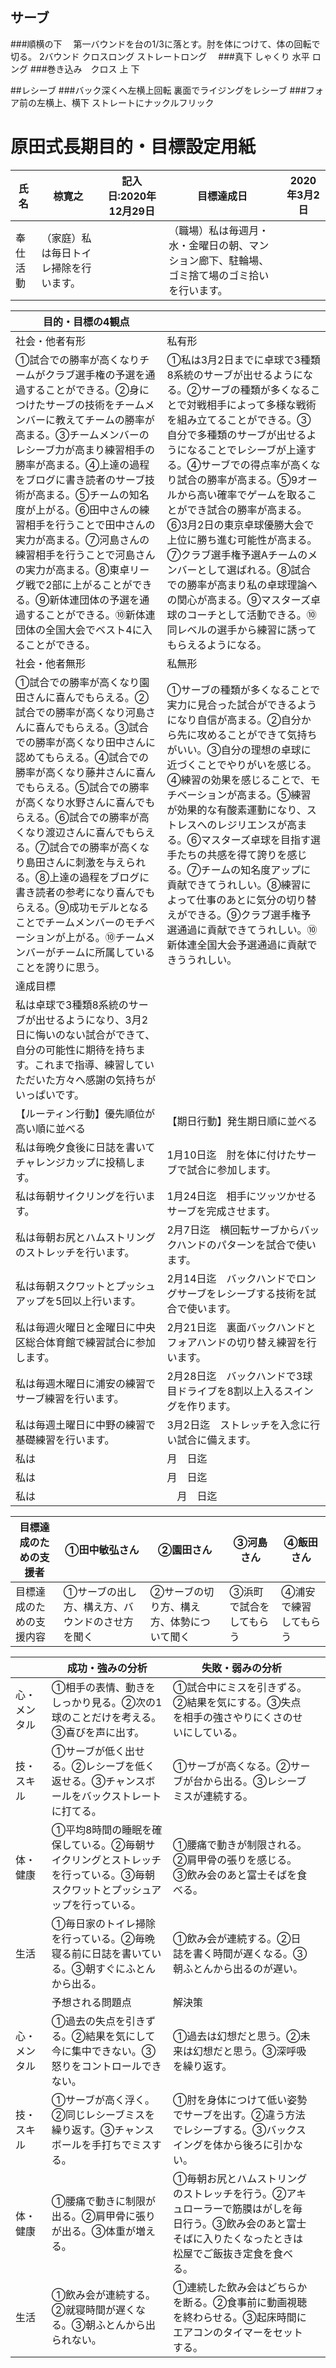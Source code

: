 ## サーブ
###順横の下　
    第一バウンドを台の1/3に落とす。肘を体につけて、体の回転で切る。
    2バウンド
    クロスロング
    ストレートロング　
###真下
    しゃくり
    水平
    ロング
###巻き込み　クロス
    上
    下

##レシーブ
###バック深くへ左横上回転
        裏面でライジングをレシーブ
###フォア前の左横上、横下
        ストレートにナックルフリック

# 原田式長期目的・目標設定用紙
|氏名|椋寛之|記入日:2020年12月29日|目標達成日|2020年3月2日|
|---|---|---|---|-|
|奉仕活動|（家庭）私は毎日トイレ掃除を行います。||（職場）私は毎週月・水・金曜日の朝、マンション廊下、駐輪場、ゴミ捨て場のゴミ拾いを行います。|

|目的・目標の4観点||
|-|-|
|社会・他者有形|私有形|　
|①試合での勝率が高くなりチームがクラブ選手権の予選を通過することができる。②身につけたサーブの技術をチームメンバーに教えてチームの勝率が高まる。③チームメンバーのレシーブ力が高まり練習相手の勝率が高まる。④上達の過程をブログに書き読者のサーブ技術が高まる。⑤チームの知名度が上がる。⑥田中さんの練習相手を行うことで田中さんの実力が高まる。⑦河島さんの練習相手を行うことで河島さんの実力が高まる。⑧東卓リーグ戦で2部に上がることができる。⑨新体連団体の予選を通過することができる。⑩新体連団体の全国大会でベスト4に入ることができる。|①私は3月2日までに卓球で3種類8系統のサーブが出せるようになる。②サーブの種類が多くなることで対戦相手によって多様な戦術を組み立てることができる。③自分で多種類のサーブが出せるようになることでレシーブが上達する。④サーブでの得点率が高くなり試合の勝率が高まる。⑤9オールから高い確率でゲームを取ることができ試合の勝率が高まる。⑥3月2日の東京卓球優勝大会で上位に勝ち進む可能性が高まる。⑦クラブ選手権予選Aチームのメンバーとして選ばれる。⑧試合での勝率が高まり私の卓球理論への関心が高まる。⑨マスターズ卓球のコーチとして活動できる。⑩同レベルの選手から練習に誘ってもらえるようになる。
|社会・他者無形|私無形|
|①試合での勝率が高くなり園田さんに喜んでもらえる。②試合での勝率が高くなり河島さんに喜んでもらえる。③試合での勝率が高くなり田中さんに認めてもらえる。④試合での勝率が高くなり藤井さんに喜んでもらえる。⑤試合での勝率が高くなり水野さんに喜んでもらえる。⑥試合での勝率が高くなり渡辺さんに喜んでもらえる。⑦試合での勝率が高くなり島田さんに刺激を与えられる。⑧上達の過程をブログに書き読者の参考になり喜んでもらえる。⑨成功モデルとなることでチームメンバーのモチベーションが上がる。⑩チームメンバーがチームに所属していることを誇りに思う。|①サーブの種類が多くなることで実力に見合った試合ができるようになり自信が高まる。②自分から先に攻めることができて気持ちがいい。③自分の理想の卓球に近づくことでやりがいを感じる。④練習の効果を感じることで、モチベーションが高まる。⑤練習が効果的な有酸素運動になり、ストレスへのレジリエンスが高まる。⑥マスターズ卓球を目指す選手たちの共感を得て誇りを感じる。⑦チームの知名度アップに貢献できてうれしい。⑧練習によって仕事のあとに気分の切り替えができる。⑨クラブ選手権予選通過に貢献できてうれしい。⑩新体連全国大会予選通過に貢献できううれしい。|
|達成目標||
|私は卓球で3種類8系統のサーブが出せるようになり、3月2日に悔いのない試合ができて、自分の可能性に期待を持ちます。これまで指導、練習していただいた方々へ感謝の気持ちがいっぱいです。|
|【ルーティン行動】優先順位が高い順に並べる|【期日行動】発生期日順に並べる|
|私は毎晩夕食後に日誌を書いてチャレンジカップに投稿します。| 1月10日迄　肘を体に付けたサーブで試合に参加します。|
|私は毎朝サイクリングを行います。| 1月24日迄　相手にツッツかせるサーブを完成させます。|
|私は毎朝お尻とハムストリングのストレッチを行います。| 2月7日迄　横回転サーブからバックハンドのパターンを試合で使います。|
|私は毎朝スクワットとプッシュアップを5回以上行います。|2月14日迄　バックハンドでロングサーブをレシーブする技術を試合で使います。|
|私は毎週火曜日と金曜日に中央区総合体育館で練習試合に参加します。|2月21日迄　裏面バックハンドとフォアハンドの切り替え練習を行います。|
|私は毎週木曜日に浦安の練習でサーブ練習を行います。|2月28日迄　バックハンドで3球目ドライブを8割以上入るスイングを作ります。|
|私は毎週土曜日に中野の練習で基礎練習を行います。|3月2日迄　ストレッチを入念に行い試合に備えます。|
|私は| 月　日迄||
|私は| 月　日迄||
|私は|　月　日迄||


|目標達成のための支援者|①田中敏弘さん|②園田さん|③河島さん|④飯田さん|
-|-|-|-|-
|目標達成のための支援内容|①サーブの出し方、構え方、バウンドのさせ方を聞く|②サーブの切り方、構え方、体勢について聞く|③浜町で試合をしてもらう|④浦安で練習してもらう|

||成功・強みの分析|失敗・弱みの分析||
|-|-|-|-|
|心・メンタル|①相手の表情、動きをしっかり見る。②次の1球のことだけを考える。③喜びを声に出す。|①試合中にミスを引きずる。②結果を気にする。③失点を相手の強さやりにくさのせいにしている。|
|技・スキル|①サーブが低く出せる。②レシーブを低く返せる。③チャンスボールをバックストレートに打てる。|①サーブが高くなる。②サーブが台から出る。③レシーブミスが連続する。
|体・健康|①平均8時間の睡眠を確保している。②毎朝サイクリングとストレッチを行っている。③毎朝スクワットとプッシュアップを行っている。|①腰痛で動きが制限される。②肩甲骨の張りを感じる。③飲み会のあと富士そばを食べる。|
|生活|①毎日家のトイレ掃除を行っている。②毎晩寝る前に日誌を書いている。③朝すぐにふとんから出る。|①飲み会が連続する。②日誌を書く時間が遅くなる。③朝ふとんから出るのが遅い。|
||予想される問題点|解決策|
|心・メンタル|①過去の失点を引きずる。②結果を気にして今に集中できない。③怒りをコントロールできない。|①過去は幻想だと思う。②未来は幻想だと思う。③深呼吸を繰り返す。
|技・スキル|①サーブが高く浮く。②同じレシーブミスを繰り返す。③チャンスボールを手打ちでミスする。|①肘を身体につけて低い姿勢でサーブを出す。②違う方法でレシーブする。③バックスイングを体から後ろに引かない。
|体・健康|①腰痛で動きに制限が出る。②肩甲骨に張りが出る。③体重が増える。|①毎朝お尻とハムストリングのストレッチを行う。②アキュローラーで筋膜はがしを毎日行う。③飲み会のあと富士そばに入りたくなったときは松屋でご飯抜き定食を食べる。|
|生活|①飲み会が連続する。②就寝時間が遅くなる。③朝ふとんから出られない。|①連続した飲み会はどちらかを断る。②食事前に動画視聴を終わらせる。③起床時間にエアコンのタイマーをセットする。|